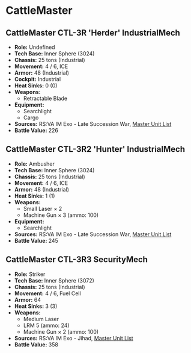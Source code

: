 # CattleMaster
## CattleMaster CTL-3R 'Herder' IndustrialMech
- **Role:** Undefined
- **Tech Base:** Inner Sphere (3024)
- **Chassis:** 25 tons (Industrial)
- **Movement:** 4 / 6, ICE
- **Armor:** 48 (Industrial)
- **Cockpit:** Industrial
- **Heat Sinks:** 0 (0)
- **Weapons:**
  - Retractable Blade
- **Equipment:**
  - Searchlight
  - Cargo
- **Sources:** RS:VA IM Exo - Late Succession War, [Master Unit List](http://masterunitlist.info/Unit/Details/3905/cattlemaster-ctl-3r-herder-industrialmech)
- **Battle Value:** 226

## CattleMaster CTL-3R2 'Hunter' IndustrialMech
- **Role:** Ambusher
- **Tech Base:** Inner Sphere (3024)
- **Chassis:** 25 tons (Industrial)
- **Movement:** 4 / 6, ICE
- **Armor:** 48 (Industrial)
- **Heat Sinks:** 1 (1)
- **Weapons:**
  - Small Laser × 2
  - Machine Gun × 3 (ammo: 100)
- **Equipment:**
  - Searchlight
- **Sources:** RS:VA IM Exo - Late Succession War, [Master Unit List](http://masterunitlist.info/Unit/Details/3906/cattlemaster-ctl-3r2-hunter-industrialmech)
- **Battle Value:** 245

## CattleMaster CTL-3R3 SecurityMech
- **Role:** Striker
- **Tech Base:** Inner Sphere (3072)
- **Chassis:** 25 tons (Industrial)
- **Movement:** 4 / 6, Fuel Cell
- **Armor:** 64
- **Heat Sinks:** 3 (3)
- **Weapons:**
  - Medium Laser
  - LRM 5 (ammo: 24)
  - Machine Gun × 2 (ammo: 100)
- **Sources:** RS:VA IM Exo - Jihad, [Master Unit List](http://masterunitlist.info/Unit/Details/7158/cattlemaster-ctl-3r3-securitymech)
- **Battle Value:** 358

